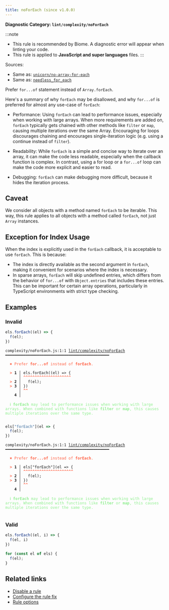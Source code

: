 ```yaml
---
title: noForEach (since v1.0.0)
---
```


**Diagnostic Category: `lint/complexity/noForEach`**

:::note
- This rule is recommended by Biome. A diagnostic error will appear when linting your code.
- This rule is applied to **JavaScript and super languages** files.
:::

Sources: 
- Same as: <a href="https://github.com/sindresorhus/eslint-plugin-unicorn/blob/main/docs/rules/no-array-for-each.md" target="_blank"><code>unicorn/no-array-for-each</code></a>
- Same as: <a href="https://rust-lang.github.io/rust-clippy/master/#/needless_for_each" target="_blank"><code>needless_for_each</code></a>

Prefer `for...of` statement instead of `Array.forEach`.

Here's a summary of why `forEach` may be disallowed, and why `for...of` is preferred for almost any use-case of `forEach`:

- Performance: Using `forEach` can lead to performance issues, especially when working with large arrays.
When more requirements are added on, `forEach` typically gets chained with other methods like `filter` or `map`, causing multiple iterations over the same Array.
Encouraging for loops discourages chaining and encourages single-iteration logic (e.g. using a continue instead of `filter`).


- Readability: While `forEach` is a simple and concise way to iterate over an array, it can make the code less readable, especially when the callback function is complex.
In contrast, using a for loop or a `for...of` loop can make the code more explicit and easier to read.


- Debugging: `forEach` can make debugging more difficult, because it hides the iteration process.



## Caveat

We consider all objects with a method named `forEach` to be iterable.
This way, this rule applies to all objects with a method called `forEach`, not just `Array` instances.

## Exception for Index Usage

When the index is explicitly used in the `forEach` callback, it is acceptable to use `forEach`. This is because:

- The index is directly available as the second argument in `forEach`, making it convenient for scenarios where the index is necessary.
- In sparse arrays, `forEach` will skip undefined entries, which differs from the behavior of `for...of` with `Object.entries` that includes these entries.
This can be important for certain array operations, particularly in TypeScript environments with strict type checking.

## Examples

### Invalid

```jsx
els.forEach((el) => {
  f(el);
})
```

<pre class="language-text"><code class="language-text">complexity/noForEach.js:1:1 <a href="https://biomejs.dev/linter/rules/no-for-each">lint/complexity/noForEach</a> ━━━━━━━━━━━━━━━━━━━━━━━━━━━━━━━━━━━━━━━━━━━━━━

<strong><span style="color: Tomato;">  </span></strong><strong><span style="color: Tomato;">✖</span></strong> <span style="color: Tomato;">Prefer </span><span style="color: Tomato;"><strong>for...of</strong></span><span style="color: Tomato;"> instead of </span><span style="color: Tomato;"><strong>forEach</strong></span><span style="color: Tomato;">.</span>
  
<strong><span style="color: Tomato;">  </span></strong><strong><span style="color: Tomato;">&gt;</span></strong> <strong>1 │ </strong>els.forEach((el) =&gt; {
   <strong>   │ </strong><strong><span style="color: Tomato;">^</span></strong><strong><span style="color: Tomato;">^</span></strong><strong><span style="color: Tomato;">^</span></strong><strong><span style="color: Tomato;">^</span></strong><strong><span style="color: Tomato;">^</span></strong><strong><span style="color: Tomato;">^</span></strong><strong><span style="color: Tomato;">^</span></strong><strong><span style="color: Tomato;">^</span></strong><strong><span style="color: Tomato;">^</span></strong><strong><span style="color: Tomato;">^</span></strong><strong><span style="color: Tomato;">^</span></strong><strong><span style="color: Tomato;">^</span></strong><strong><span style="color: Tomato;">^</span></strong><strong><span style="color: Tomato;">^</span></strong><strong><span style="color: Tomato;">^</span></strong><strong><span style="color: Tomato;">^</span></strong><strong><span style="color: Tomato;">^</span></strong><strong><span style="color: Tomato;">^</span></strong><strong><span style="color: Tomato;">^</span></strong><strong><span style="color: Tomato;">^</span></strong><strong><span style="color: Tomato;">^</span></strong>
<strong><span style="color: Tomato;">  </span></strong><strong><span style="color: Tomato;">&gt;</span></strong> <strong>2 │ </strong>  f(el);
<strong><span style="color: Tomato;">  </span></strong><strong><span style="color: Tomato;">&gt;</span></strong> <strong>3 │ </strong>})
   <strong>   │ </strong><strong><span style="color: Tomato;">^</span></strong><strong><span style="color: Tomato;">^</span></strong>
    <strong>4 │ </strong>
  
<strong><span style="color: lightgreen;">  </span></strong><strong><span style="color: lightgreen;">ℹ</span></strong> <span style="color: lightgreen;"><strong>forEach</strong></span><span style="color: lightgreen;"> may lead to performance issues when working with large arrays. When combined with functions like </span><span style="color: lightgreen;"><strong>filter</strong></span><span style="color: lightgreen;"> or </span><span style="color: lightgreen;"><strong>map</strong></span><span style="color: lightgreen;">, this causes multiple iterations over the same type.</span>
  
</code></pre>

```jsx
els["forEach"](el => {
  f(el);
})
```

<pre class="language-text"><code class="language-text">complexity/noForEach.js:1:1 <a href="https://biomejs.dev/linter/rules/no-for-each">lint/complexity/noForEach</a> ━━━━━━━━━━━━━━━━━━━━━━━━━━━━━━━━━━━━━━━━━━━━━━

<strong><span style="color: Tomato;">  </span></strong><strong><span style="color: Tomato;">✖</span></strong> <span style="color: Tomato;">Prefer </span><span style="color: Tomato;"><strong>for...of</strong></span><span style="color: Tomato;"> instead of </span><span style="color: Tomato;"><strong>forEach</strong></span><span style="color: Tomato;">.</span>
  
<strong><span style="color: Tomato;">  </span></strong><strong><span style="color: Tomato;">&gt;</span></strong> <strong>1 │ </strong>els[&quot;forEach&quot;](el =&gt; {
   <strong>   │ </strong><strong><span style="color: Tomato;">^</span></strong><strong><span style="color: Tomato;">^</span></strong><strong><span style="color: Tomato;">^</span></strong><strong><span style="color: Tomato;">^</span></strong><strong><span style="color: Tomato;">^</span></strong><strong><span style="color: Tomato;">^</span></strong><strong><span style="color: Tomato;">^</span></strong><strong><span style="color: Tomato;">^</span></strong><strong><span style="color: Tomato;">^</span></strong><strong><span style="color: Tomato;">^</span></strong><strong><span style="color: Tomato;">^</span></strong><strong><span style="color: Tomato;">^</span></strong><strong><span style="color: Tomato;">^</span></strong><strong><span style="color: Tomato;">^</span></strong><strong><span style="color: Tomato;">^</span></strong><strong><span style="color: Tomato;">^</span></strong><strong><span style="color: Tomato;">^</span></strong><strong><span style="color: Tomato;">^</span></strong><strong><span style="color: Tomato;">^</span></strong><strong><span style="color: Tomato;">^</span></strong><strong><span style="color: Tomato;">^</span></strong><strong><span style="color: Tomato;">^</span></strong>
<strong><span style="color: Tomato;">  </span></strong><strong><span style="color: Tomato;">&gt;</span></strong> <strong>2 │ </strong>  f(el);
<strong><span style="color: Tomato;">  </span></strong><strong><span style="color: Tomato;">&gt;</span></strong> <strong>3 │ </strong>})
   <strong>   │ </strong><strong><span style="color: Tomato;">^</span></strong><strong><span style="color: Tomato;">^</span></strong>
    <strong>4 │ </strong>
  
<strong><span style="color: lightgreen;">  </span></strong><strong><span style="color: lightgreen;">ℹ</span></strong> <span style="color: lightgreen;"><strong>forEach</strong></span><span style="color: lightgreen;"> may lead to performance issues when working with large arrays. When combined with functions like </span><span style="color: lightgreen;"><strong>filter</strong></span><span style="color: lightgreen;"> or </span><span style="color: lightgreen;"><strong>map</strong></span><span style="color: lightgreen;">, this causes multiple iterations over the same type.</span>
  
</code></pre>

### Valid

```jsx
els.forEach((el, i) => {
  f(el, i)
})
```

```jsx
for (const el of els) {
  f(el);
}
```

## Related links

- [Disable a rule](/linter/#disable-a-lint-rule)
- [Configure the rule fix](/linter#configure-the-rule-fix)
- [Rule options](/linter/#rule-options)
